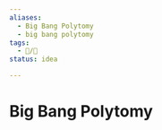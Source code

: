 ```yaml
---
aliases:
  - Big Bang Polytomy
  - big bang polytomy
tags:
  - 📝/🌱
status: idea

---
```


# Big Bang Polytomy
